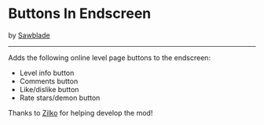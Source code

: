 # Buttons In Endscreen
by [Sawblade](user:14662713)

---
Adds the following online level page buttons to the endscreen:
* Level info button
* Comments button
* Like/dislike button
* Rate stars/demon button

Thanks to [Zilko](user:10300913) for helping develop the mod!